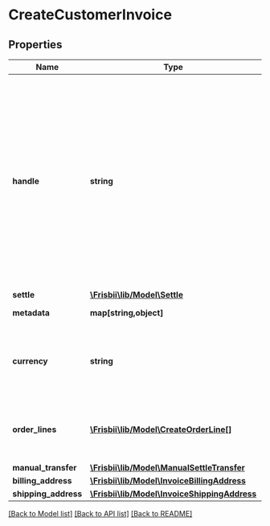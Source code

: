 # CreateCustomerInvoice

## Properties
Name | Type | Description | Notes
------------ | ------------- | ------------- | -------------
**handle** | **string** | Per account unique handle for the invoice. Max length 255 with allowable characters [a-zA-Z0-9_.-@]. It is recommended to use a maximum of 20 characters as this will allow for the use of handle as reference on bank statements without truncation. | 
**settle** | [**\Frisbii\lib/Model\Settle**](Settle.md) |  | [optional] 
**metadata** | **map[string,object]** | Custom metadata. | [optional] 
**currency** | **string** | Optional currency. If not set, the default currency of the account will be used. | [optional] 
**order_lines** | [**\Frisbii\lib/Model\CreateOrderLine[]**](CreateOrderLine.md) | Order lines for the invoice. A maximum of 100 order lines is allowed. | 
**manual_transfer** | [**\Frisbii\lib/Model\ManualSettleTransfer**](ManualSettleTransfer.md) |  | [optional] 
**billing_address** | [**\Frisbii\lib/Model\InvoiceBillingAddress**](InvoiceBillingAddress.md) |  | [optional] 
**shipping_address** | [**\Frisbii\lib/Model\InvoiceShippingAddress**](InvoiceShippingAddress.md) |  | [optional] 

[[Back to Model list]](../../README.md#documentation-for-models) [[Back to API list]](../../README.md#documentation-for-api-endpoints) [[Back to README]](../../README.md)

